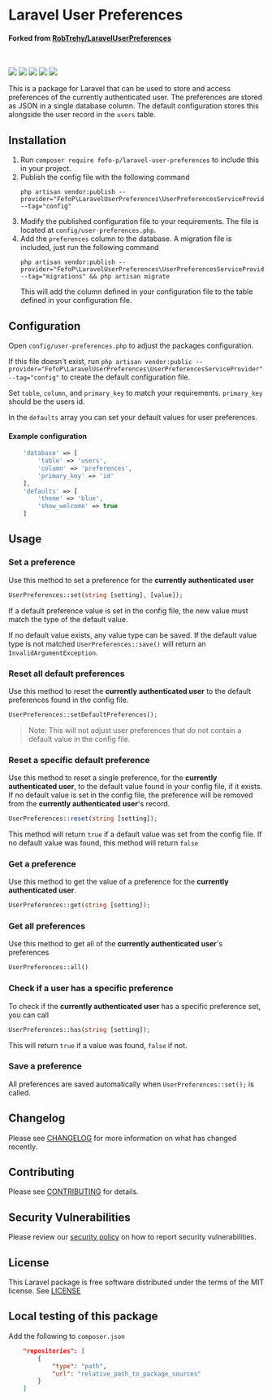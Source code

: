 # Laravel User Preferences
#### Forked from [RobTrehy/LaravelUserPreferences](https://github.com/RobTrehy/LaravelUserPreferences)
<br>

![](https://img.shields.io/github/workflow/status/FefoP/LaravelUserPreferences/Unit%20Tests?style=flat-square)
![](https://img.shields.io/github/license/FefoP/LaravelUserPreferences?style=flat-square)
![](https://img.shields.io/github/languages/code-size/FefoP/LaravelUserPreferences?style=flat-square)
![](https://img.shields.io/packagist/v/fefo-p/laravel-user-preferences?style=flat-square)
![](https://img.shields.io/packagist/dt/fefo-p/laravel-user-preferences?style=flat-square)

This is a package for Laravel that can be used to store and access preferences of the currently authenticated user.
The preferences are stored as JSON in a single database column. The default configuration stores this alongside the user record in 
the `users` table.

## Installation
1. Run `composer require fefo-p/laravel-user-preferences` to include this in your project.
2. Publish the config file with the following command
    ```
    php artisan vendor:publish --provider="FefoP\LaravelUserPreferences\UserPreferencesServiceProvider" --tag="config"
    ```
4. Modify the published configuration file to your requirements. The file is located at `config/user-preferences.php`.
5. Add the `preferences` column to the database. A migration file is included, just run the following command
    ```
    php artisan vendor:publish --provider="FefoP\LaravelUserPreferences\UserPreferencesServiceProvider" --tag="migrations" && php artisan migrate
    ```
    This will add the column defined in your configuration file to the table defined in your configuration file.
    
## Configuration
Open `config/user-preferences.php` to adjust the packages configuration. 

If this file doesn't exist, run 
`php artisan vendor:public --provider="FefoP\LaravelUserPreferences\UserPreferencesServiceProvider" --tag="config"` 
to create the default configuration file.

Set `table`, `column`, and `primary_key` to match your requirements. `primary_key` should be the users id.

In the `defaults` array you can set your default values for user preferences.

#### Example configuration
```PHP
    'database' => [
        'table' => 'users',
        'column' => 'preferences',
        'primary_key' => 'id'
    ],
    'defaults' => [
        'theme' => 'blue',
        'show_welcome' => true
    ]
```

## Usage

### Set a preference
Use this method to set a preference for the **currently authenticated user**
```PHP
UserPreferences::set(string [setting], [value]);
```
If a default preference value is set in the config file, the new value must match the type of the default value. 

If no default value exists, any value type can be saved. If the default value type is not matched 
`UserPreferences::save()` will return an `InvalidArgumentException`.

### Reset all default preferences
Use this method to reset the **currently authenticated user** to the default preferences found in the config file.
```PHP
UserPreferences::setDefaultPreferences();
```
> Note: This will not adjust user preferences that do not contain a default value in the config file.

### Reset a specific default preference
Use this method to reset a single preference, for the **currently authenticated user**, to the default value found in your config file, if it exists.
If no default value is set in the config file, the preference will be removed from the **currently authenticated user**'s record.
```PHP
UserPreferences::reset(string [setting]);
```
This method will return `true` if a default value was set from the config file. 
If no default value was found, this method will return `false`

### Get a preference
Use this method to get the value of a preference for the **currently authenticated user**.
```PHP
UserPreferences::get(string [setting]);
```

### Get all preferences
Use this method to get all of the **currently authenticated user**'s preferences
```PHP
UserPreferences::all()
```

### Check if a user has a specific preference
To check if the **currently authenticated user** has a specific preference set, you can call
```PHP
UserPreferences::has(string [setting]);
```
This will return `true` if a value was found, `false` if not.

### Save a preference
All preferences are saved automatically when `UserPreferences::set();` is called.

## Changelog
Please see [CHANGELOG](CHANGELOG.md) for more information on what has changed recently.

## Contributing
Please see [CONTRIBUTING](.github/CONTRIBUTING.md) for details.

## Security Vulnerabilities
Please review our [security policy](.github/SECURITY.md) on how to report security vulnerabilities.

## License
This Laravel package is free software distributed under the terms of the MIT license.
See [LICENSE](LICENSE)

## Local testing of this package

Add the following to `composer.json`

```json
    "repositories": [
        {
            "type": "path",
            "url": "relative_path_to_package_sources"
        }
    ]
```
